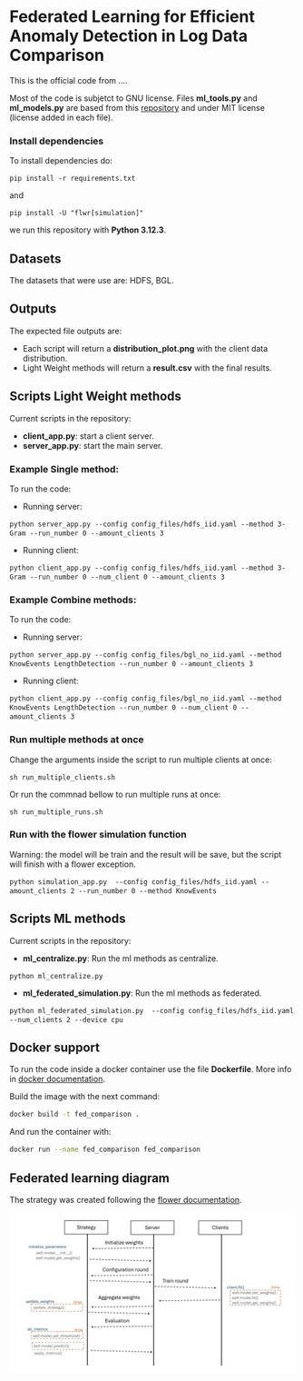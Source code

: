 # Federated Learning for Efficient Anomaly Detection in Log Data Comparison

This is the official code from ....

Most of the code is subjetct to GNU license. Files **ml_tools.py** and **ml_models.py** are based from this [repository](https://github.com/d0ng1ee/logdeep?tab=MIT-1-ov-file)
 and under MIT license (license added in each file).

### Install dependencies

To install dependencies do:

```
pip install -r requirements.txt 
```
and 
```
pip install -U "flwr[simulation]"
```
we run this repository with **Python 3.12.3**.

## Datasets
The datasets that were use are: HDFS, BGL.

## Outputs
The expected file outputs are:

*   Each script will return a **distribution_plot.png** with the client data distribution.
*   Light Weight methods will return a **result.csv** with the final results.

## Scripts Light Weight methods
Current scripts in the repository:
*   **client_app.py**: start a client server.
*   **server_app.py**: start the main server.

### Example Single method:
To run the code:
- Running server:
```
python server_app.py --config config_files/hdfs_iid.yaml --method 3-Gram --run_number 0 --amount_clients 3
```
- Running client:
```
python client_app.py --config config_files/hdfs_iid.yaml --method 3-Gram --run_number 0 --num_client 0 --amount_clients 3
```

### Example Combine methods:
To run the code:
- Running server:
```
python server_app.py --config config_files/bgl_no_iid.yaml --method KnowEvents LengthDetection --run_number 0 --amount_clients 3
```
- Running client:
```
python client_app.py --config config_files/bgl_no_iid.yaml --method KnowEvents LengthDetection --run_number 0 --num_client 0 --amount_clients 3
```

### Run multiple methods at once
Change the arguments inside the script to run multiple clients at once:
```
sh run_multiple_clients.sh
```
Or run the commnad bellow to run multiple runs at once:
```
sh run_multiple_runs.sh
```

### Run with the flower simulation function

Warning: the model will be train and the result will be save, but the script will finish with a flower exception.
```
python simulation_app.py  --config config_files/hdfs_iid.yaml --amount_clients 2 --run_number 0 --method KnowEvents
```

## Scripts ML methods
Current scripts in the repository:
*   **ml_centralize.py**: Run the ml methods as centralize.
```
python ml_centralize.py 
```
*   **ml_federated_simulation.py**: Run the ml methods as federated.
```
python ml_federated_simulation.py  --config config_files/hdfs_iid.yaml --num_clients 2 --device cpu
```
## Docker support
To run the code inside a docker container use the file **Dockerfile**. More info in [docker documentation](https://docs.docker.com/).

Build the image with the next command:
```bash
docker build -t fed_comparison .
```
And run the container with:
```bash
docker run --name fed_comparison fed_comparison
```

## Federated learning diagram
The strategy was created following the [flower documentation](https://flower.ai/docs/framework/how-to-implement-strategies.html).


![diagram](img/diagram.jpg)